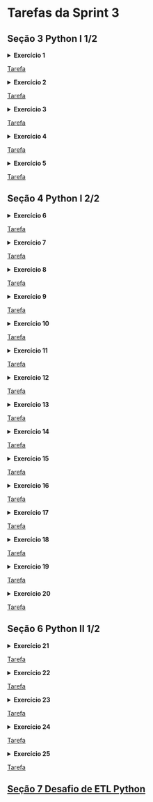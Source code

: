 # Tarefas da Sprint 3

## Seção 3 Python I 1/2

<details>
<summary>
<b>Exercício 1</b>
</summary>

Escreva um código Python que imprime o nome e a idade do
João de 37 anos e imprime o ano em que ele completará 100 anos.

Dica: você pode ler strings digitadas no teclado utilizando a função
builtin input('mensagem'). Lembre-se de converter números para seu
respectivo tipo (int ou float) antes fazer operações aritméticas.

</details>

[Tarefa](https://github.com/telmacarvalho/programa_de_bolsas_compass/blob/main/Python/Data_%26_Analytics/Ex1.py)

<details>
<summary>
<b>Exercício 2</b>
</summary>

Escreva um código Python que verifica se os números 0, 7851
e 9 elevado na potência 3  são pares ou ímpares.
Para cada número, imprima o Par: ou Ímpar: e o número correspondente.

Exemplo de formato de saída:

Par: 2

Ímpar: 3

</details>

[Tarefa](https://github.com/telmacarvalho/programa_de_bolsas_compass/blob/main/Python/Data_%26_Analytics/Ex2.py)

<details>
<summary>
<b>Exercício 3</b>
</summary>

Escreva um código Python que imprime os números pares de 0 até 20
(incluso).

Dica: olhe a documentação da função range().
</details>

[Tarefa](https://github.com/telmacarvalho/programa_de_bolsas_compass/blob/main/Python/Data_%26_Analytics/Ex3.py)

<details>
<summary>
<b>Exercício 4</b>
</summary>

Escreva um código Python que imprime todos os números primos
de 0 até 100.

</details>

[Tarefa](https://github.com/telmacarvalho/programa_de_bolsas_compass/blob/main/Python/Data_%26_Analytics/Ex4.py)

<details>
<summary>
<b>Exercício 5</b>
</summary>

Escreva um código Python que tem 3 variáveis dia (22),
mês(10) e ano(2022) e imprime a data completa no formato a seguir:
Exemplo: 22/10/2022

</details>

[Tarefa](https://github.com/telmacarvalho/programa_de_bolsas_compass/blob/main/Python/Data_%26_Analytics/Ex5.py)


## Seção 4 Python I 2/2

<details>
<summary>
<b>Exercício 6</b>
</summary>

Dada duas listas como as no exemplo abaixo:

a = [1, 1, 2, 3, 5, 8, 14, 21, 34, 55, 89]
b = [1, 2, 3, 4, 5, 6, 7, 8, 9, 10, 11, 12, 13, 14, 15]

Escreva um programa que retorne o que ambas as listas têm em comum
(sem repetições).
O seu programa deve funcionar para listas de qualquer tamanho.


</details>

[Tarefa](https://github.com/telmacarvalho/programa_de_bolsas_compass/blob/main/Python/Data_%26_Analytics/Ex6.py)

<details>
<summary>
<b>Exercício 7</b>
</summary>

Dada a seguinte lista:

a = [1, 4, 9, 16, 25, 36, 49, 64, 81, 100]

Faça um programa que gere uma nova lista contendo apenas números ímpares.

</details>

[Tarefa](https://github.com/telmacarvalho/programa_de_bolsas_compass/blob/main/Python/Data_%26_Analytics/Ex7.py)

<details>
<summary>
<b>Exercício 8</b>
</summary>

Verifique se cada uma das palavras da lista ['maça', 'arara', 'audio',
'radio', 'radar', 'moto'] é ou não um palíndromo.

Obs: Palíndromo é uma palavra que permanece igual se lida de traz pra frente.


</details>

[Tarefa](https://github.com/telmacarvalho/programa_de_bolsas_compass/blob/main/Python/Data_%26_Analytics/Ex8.py)

<details>
<summary>
<b>Exercício 9</b>
</summary>

Dada as listas a seguir:

primeirosNomes = ['Joao', 'Douglas', 'Lucas', 'José']
sobreNomes = ['Soares', 'Souza', 'Silveira', 'Pedreira']
idades = [19, 28, 25, 31]

Faça um programa que imprima o dados na seguinte estrutura:
"índice - primeiroNome sobreNome está com idade anos".

Exemplo:
0 - João Soares está com 19 anos

</details>

[Tarefa](https://github.com/telmacarvalho/programa_de_bolsas_compass/blob/main/Python/Data_%26_Analytics/Ex9.py)


<details>
<summary>
<b>Exercício 10</b>
</summary>

Escreva uma função que recebe uma lista e retorna uma nova lista sem
elementos duplicados. Utilize a lista a seguir para testar sua função.

['abc', 'abc', 'abc', '123', 'abc', '123', '123']

</details>

[Tarefa](https://github.com/telmacarvalho/programa_de_bolsas_compass/blob/main/Python/Data_%26_Analytics/Ex10.py)


<details>
<summary>
<b>Exercício 11</b>
</summary>

Escreva um programa que lê o conteúdo do arquivo texto arquivo_texto.txt e
imprime o seu conteúdo.

Dica: leia a documentação da função
<https://docs.python.org/3/library/functions.html#open>

</details>

[Tarefa](https://github.com/telmacarvalho/programa_de_bolsas_compass/blob/main/Python/Data_%26_Analytics/Ex11.py)


<details>
<summary>
<b>Exercício 12</b>
</summary>

Leia o arquivo person.json, faça o parsing e imprima seu conteúdo.

Dica: leia a documentação do pacote
<https://docs.python.org/3/library/json.html>

</details>

[Tarefa](https://github.com/telmacarvalho/programa_de_bolsas_compass/blob/main/Python/Data_%26_Analytics/Ex12.py)


<details>
<summary>
<b>Exercício 13</b>
</summary>

Implemente a função my_map(list, f) que recebe uma lista como primeiro
argumento e uma função como segundo argumento. Esta função aplica a função
recebida para cada valor da lista recebida e retorna o resultado em uma nova
lista.

Teste sua função com a lista de entrada [1, 2, 3, 4, 5, 6, 7, 8, 9, 10] e
com uma função que potência de 2 para cada valor.

</details>

[Tarefa](https://github.com/telmacarvalho/programa_de_bolsas_compass/blob/main/Python/Data_%26_Analytics/Ex13.py)


<details>
<summary>
<b>Exercício 14</b>
</summary>

Escreva uma função que recebe um número variável de parâmetros não nomeados
e um número variado de parâmetros nomeados e imprime o valor de cada
parâmetro recebido.

Teste sua função com os seguintes parâmetros:


(1, 3, 4, 'hello', parametro_nomeado='alguma coisa', x=20)


Teste sua função com a lista de entrada [1, 2, 3, 4, 5, 6, 7, 8, 9, 10] e
com uma função que potência de 2 para cada valor.

</details>

[Tarefa](https://github.com/telmacarvalho/programa_de_bolsas_compass/blob/main/Python/Data_%26_Analytics/Ex14.py)


<details>
<summary>
<b>Exercício 15</b>
</summary>

Implemente a classe Lampada. A classe Lâmpada recebe um booleano no seu
construtor, True se a lâmpada estiver ligada, False caso esteja desligada.

A classe Lampada possuí os seguintes métodos:

* liga(): muda o estado da lâmpada para ligada

* desliga(): muda o estado da lâmpada para desligada

* esta_ligada(): retorna verdadeiro se a lâmpada estiver ligada, falso caso
contrário

Para testar sua classe:

1. Ligue a Lampada

2. Imprima: A lâmpada está ligada? True

3. Desligue a Lampada

4. Imprima: A lâmpada ainda está ligada? False

</details>

[Tarefa](https://github.com/telmacarvalho/programa_de_bolsas_compass/blob/main/Python/Data_%26_Analytics/Ex15.py)


<details>
<summary>
<b>Exercício 16</b>
</summary>

Escreva uma função que recebe uma string de números separados por vírgula e
retorne a soma de todos eles. Depois imprima a soma dos valores.

A string deve ter valor  "1,3,4,6,10,76"
</details>

[Tarefa](https://github.com/telmacarvalho/programa_de_bolsas_compass/blob/main/Python/Data_%26_Analytics/Ex16.py)


<details>
<summary>
<b>Exercício 17</b>
</summary>

Escreva uma função que recebe como parâmetro uma lista e retorna 3 listas:
a lista recebida dividida em 3 partes iguais. Teste sua implementação com
a lista abaixo

lista = [1, 2, 3, 4, 5, 6, 7, 8, 9, 10, 11, 12]
</details>

[Tarefa](https://github.com/telmacarvalho/programa_de_bolsas_compass/blob/main/Python/Data_%26_Analytics/Ex17.py)


<details>
<summary>
<b>Exercício 18</b>
</summary>

Dado o dicionário a seguir:

speed = {'jan':47, 'feb':52, 'march':47, 'April':44, 'May':52, 'June':53,
'july':54, 'Aug':44, 'Sept':54}

Crie uma lista com todos os valores (não as chaves!) e coloque numa lista de
forma que não haja valores duplicados.

</details>

[Tarefa](https://github.com/telmacarvalho/programa_de_bolsas_compass/blob/main/Python/Data_%26_Analytics/Ex18.py)


<details>
<summary>
<b>Exercício 19</b>
</summary>

Calcule o valor mínimo, valor máximo, valor médio e a mediana da lista
gerada na célula abaixo:

Obs.: Lembrem-se, para calcular a mediana a lista deve estar ordenada!

```python
import random
# amostra aleatoriamente 50 números do intervalo 0...500
random_list = random.sample(range(500),50)
```

Use as variáveis abaixo para representar cada operação matemática
</details>

[Tarefa](https://github.com/telmacarvalho/programa_de_bolsas_compass/blob/main/Python/Data_%26_Analytics/Ex19.py)

<details>
<summary>
<b>Exercício 20</b>
</summary>

Imprima a lista abaixo de trás para frente.

a = [1, 0, 2, 3, 5, 8, 13, 21, 34, 55, 89]

</details>

[Tarefa](https://github.com/telmacarvalho/programa_de_bolsas_compass/blob/main/Python/Data_%26_Analytics/Ex20.py)

## Seção 6 Python II 1/2

<details>
<summary>
<b>Exercício 21</b>
</summary>

Implemente duas classes Pato e Pardal que herdem de uma classe Passaro a
habilidade de voar e emitir som, porém, tanto Pato quanto Pardal devem
emitir sons diferentes (de maneira escrita) no console.


Imprima no console exatamente assim:

Pato

Voando...

Pato emitindo som...

Quack Quack

Pardal

Voando...

Pardal emitindo som...

Piu Piu

</details>

[Tarefa](https://github.com/telmacarvalho/programa_de_bolsas_compass/blob/main/Python/Data_%26_Analytics/Ex21.py)


<details>
<summary>
<b>Exercício 22</b>
</summary>

Crie uma classe Pessoa que tenha um atributo privado nome e um atributo
público id.  Na sequência, adicione uma função que atribua um valor a nome
e uma função que retorne o valor de nome.

Importante: Para atributos privados utilizamos “__” Ex: __atributo


Para testar seu código use:


pessoa = Pessoa(0)
pessoa.nome = 'Fulano De Tal'
print(pessoa.nome)
</details>

[Tarefa](https://github.com/telmacarvalho/programa_de_bolsas_compass/blob/main/Python/Data_%26_Analytics/Ex22.py)


<details>
<summary>
<b>Exercício 23</b>
</summary>

Crie uma classe  Calculo  que contenha um método que aceita dois parâmetros,
X e Y, e retorne a soma dos dois. Nessa mesma classe, implemente um método
de subtração, que aceita dois parâmetros, X e Y, e retorne a subtração dos
dois (resultados negativos são permitidos).


Utilize os Calculo abaixo para testar seu exercício:

x = 4

y = 5

imprima:

Somando: 4+5 = 9

Subtraindo: 4-5 = -1
</details>

[Tarefa](https://github.com/telmacarvalho/programa_de_bolsas_compass/blob/main/Python/Data_%26_Analytics/Ex23.py)


<details>
<summary>
<b>Exercício 24</b>
</summary>

Crie uma classe Ordenadora que contenha um atributo listaBaguncada e que
contenha os métodos ordenacaoCrescente e ordenacaoDecrescente.

Instancie um objeto chamado crescente dessa classe Ordenadora que tenha como
listaBaguncada a lista [3,4,2,1,5] e instancie um outro objeto, decrescente
dessa mesma classe com uma outra listaBaguncada sendo [9,7,6,8].

Para o primeiro objeto citado, use o método ordenacaoCrescente e para o
segundo objeto, use o método

ordenacaoDecrescente.


Imprima o resultado da ordenação crescente e da ordenação decresce

[1, 2, 3, 4, 5]

[9, 8, 7, 6]

</details>

[Tarefa](https://github.com/telmacarvalho/programa_de_bolsas_compass/blob/main/Python/Data_%26_Analytics/Ex24.py)


<details>
<summary>
<b>Exercício 25</b>
</summary>

Crie uma classe Avião que possua os atributos modelo, velocidade_maxima, cor
e capacidade.

Defina o atributo cor de sua classe , de maneira que todas as instâncias de
sua classe avião sejam da cor “azul”.

Após isso, a partir de entradas abaixo, instancie e armazene em uma lista 3
objetos da classe Avião.

Ao final, itere pela lista imprimindo cada um dos objetos no seguinte
formato:

“O avião de modelo “x” possui uma velocidade máxima de “y”, capacidade para
“z” passageiros e é da cor “w”.

Sendo x, y, z e w cada um dos atributos da classe “Avião”.

Valores de entrada:

modelo BOIENG456: velocidade máxima 1500 km/h: capacidade para 400
passageiros: Cor Azul

modelo Embraer Praetor 600: velocidade máxima 863km/h: capacidade para 14
passageiros: Cor Azul

modelo Antonov An-2: velocidade máxima de 258 Km/h: capacidade para 12
 passageiros: Cor Azul

</details>

[Tarefa](https://github.com/telmacarvalho/programa_de_bolsas_compass/blob/main/Python/Data_%26_Analytics/Ex25.py)

## [Seção 7 Desafio de ETL Python](https://github.com/telmacarvalho/programa_de_bolsas_compass/blob/main/Python/Data_&_Analytics/Desafio/README.md)
